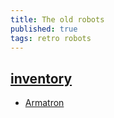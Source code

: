 ```yaml
---
title: The old robots
published: true
tags: retro robots
---
```

## [inventory](http://www.theoldrobots.com/index2.html)
- [Armatron](http://www.theoldrobots.com/armatron1.html)
